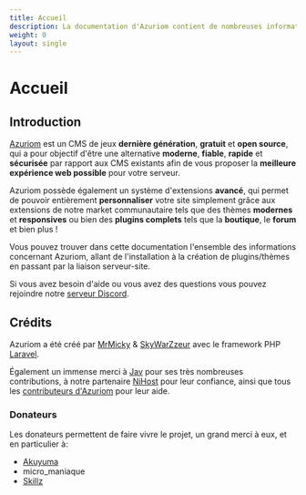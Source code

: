 ```yaml
---
title: Accueil
description: La documentation d'Azuriom contient de nombreuses informations utiles sur Azuriom, que ce soit pour l'installation, l'utilisation ou le développement d'extensions.
weight: 0
layout: single
---
```


# Accueil

## Introduction

[Azuriom](https://azuriom.com/) est un CMS de jeux **dernière génération**,
**gratuit** et **open source**, qui a pour objectif d'être une alternative
**moderne**, **fiable**, **rapide** et **sécurisée** par rapport aux CMS existants
afin de vous proposer la **meilleure expérience web possible** pour votre serveur.

Azuriom possède également un système d'extensions **avancé**, qui permet de pouvoir
entièrement **personnaliser** votre site simplement grâce aux extensions de notre
market communautaire tels que des thèmes **modernes** et **responsives**
ou bien des **plugins complets** tels que la **boutique**, le **forum** et bien plus !

Vous pouvez trouver dans cette documentation l'ensemble des informations concernant
Azuriom, allant de l'installation à la création de plugins/thèmes en passant
par la liaison serveur-site.

Si vous avez besoin d'aide ou vous avez des questions vous pouvez rejoindre
notre [serveur Discord](https://azuriom.com/discord).

## Crédits

Azuriom a été créé par [MrMicky](https://mrmicky.fr/) & [SkyWarZzeur](https://twitter.com/SkyWarZzeur)
avec le framework PHP [Laravel](https://laravel.com/).

Également un immense merci à [Jav](https://www.linkedin.com/in/jean-alexandre-valentin-531236153/) pour ses très
nombreuses contributions, à notre partenaire [NiHost](https://www.ni-host.com/?utm_source=home&utm_medium=links&utm_campaign=AzuriomCom) pour
leur confiance, ainsi que tous les
[contributeurs d'Azuriom](https://github.com/Azuriom/Azuriom/graphs/contributors)
pour leur aide.

### Donateurs

Les donateurs permettent de faire vivre le projet, un grand merci à eux, et en particulier à:
* [Akuyuma](https://toxyca.fr/)
* micro_maniaque
* [Skillz](https://www.evolved-network.com/)
